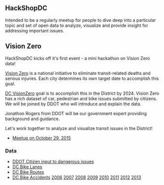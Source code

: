 ## HackShopDC

Intended to be a regularly meetup for people to dive deep into a particular topic and set of open data to analyze, visualize and provide insight for addressing important issues.


## Vision Zero
HackShopDC kicks off it's first event - a mini hackathon on Vision Zero data! 

[Vision Zero](http://www.visionzeroinitiative.com/) is a national initiative to eliminate transit-related deaths and serious injuries. Each city determines its own target date to accomplish this goal.

[DC VisionZero](http://www.dcvisionzero.com/) goal is to accomplish this in the District by 2024. Vision Zero has a rich dataset of car, pedestrian and bike issues submitted by citizens. We will be joined by DDOT who will introduce and explain the data. 

Jonathon Rogers from DDOT will be our government expert providing background and guidance.

Let's work together to analyze and visualize transit issues in the District!

- [Meetup on October 29, 2015](http://www.meetup.com/HackShopDC/events/226003258/)

### Data

- [DDOT Citizen input to dangerous issues](opendata.dc.gov/datasets/3f28bc3ad77f49079efee0ac05d8464c_0)
- [DC Bike Lanes](http://opendata.dc.gov/datasets/5b0d63150e2c4c47b5b21db73a4fd928_3)
- [DC Bike Routes](http://opendata.dc.gov/datasets/0a0ff97967fb413b91d5cf444ed82fce_6)
- [DC Bike Accidents](http://opendata.arcgis.com/datasets?q=bike+accidents&sort_by=relevance)   [2006](http://opendata.arcgis.com/datasets/b49f2676cfa748d0bf4c0e599ca47d29_0) [2007](http://opendata.arcgis.com/datasets/0f7c1748afa646bc8d93c7820e9bf685_0) [2008](http://opendata.arcgis.com/datasets/c51804e2e32448409e0bc94c9a13d599_0) [2009](http://opendata.arcgis.com/datasets/47f96bf691d349529a531092f6673352_0) [2010](http://opendata.arcgis.com/datasets/c6c29e3c73be41ada5f9877af622b35f_0) [2011](http://opendata.arcgis.com/datasets/41d0b89ea68d4bdfa9271c126186eb80_0) [2012](http://opendata.arcgis.com/datasets/caec370cbf874996afd1db398fd15a9a_0) [2013](http://opendata.arcgis.com/datasets/b456c80e30c44d06a2df930bd7bd1e88_0)